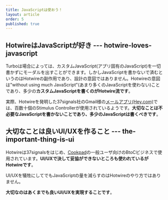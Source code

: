 ```yaml
---
title: JavaScriptは使おう！
layout: article
order: 5
published: true
---
```


## HotwireはJavaScriptが好き --- hotwire-loves-javascript

Turboは場合によっては、カスタムJavaScript(アプリ固有のJavaScript)を一切書かずにモーダルを出すことができます。しかしJavaScriptを書かないで済むというのはHotwireの副作用であり、設計の意図ではありません。Hotwireの意図は"without using much JavaScript"(あまり多くのJavaScriptを使わない)ことであり、多少の**カスタムJavaScriptを書くのがHotwire流です**。

実際、Hotwireを発明した37signals社のGmail様の[メールアプリ(Hey.com)](https://www.hey.com)では、百数十個のStimulus Controllerが使用されているようです。**大切なことは不必要なJavaScriptを書かないことであり、多少のJavaScriptは書くべきです**。

## 大切なことは良いUI/UXを作ること --- the-important-thing-is-ui

Hotwireは37signalsをはじめ、[Cookpad](https://techlife.cookpad.com/entry/2024/11/13/130000)の一般ユーザ向けのBtoCビジネスで使用されています。**UI/UXで決して妥協ができないところも使われているがHotwireです**。

UI/UXを犠牲にしてでもJavaScriptの量を減らすのはHotwireのやり方ではありません。

**大切なのはあくまでも良いUI/UXを実現することです**。
